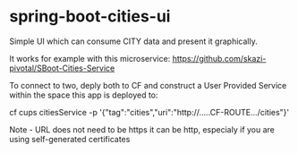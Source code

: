 # spring-boot-cities-ui
Simple UI which can consume CITY data and present it graphically.

It works for example with this microservice: https://github.com/skazi-pivotal/SBoot-Cities-Service

To connect to two, deply both to CF and construct a User Provided Service within the space this app is deployed to:

cf cups citiesService -p '{"tag":"cities","uri":"http://.....CF-ROUTE.../cities"}'

Note - URL does not need to be https it can be http, especialy if you are using self-generated certificates
